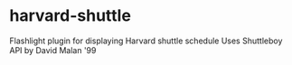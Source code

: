 # harvard-shuttle
Flashlight plugin for displaying Harvard shuttle schedule
Uses Shuttleboy API by David Malan '99
